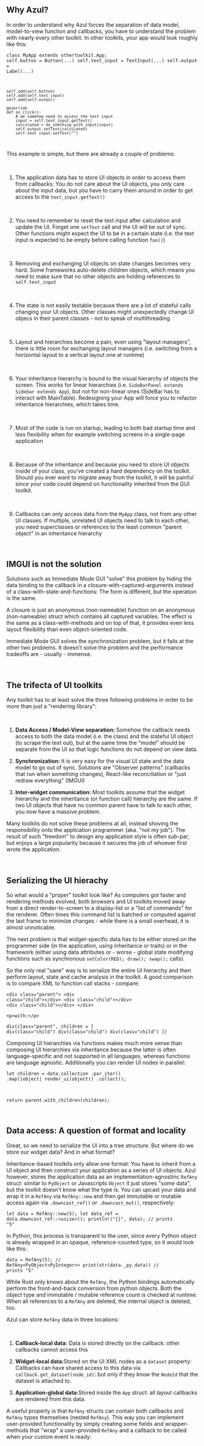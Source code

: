 <h2>Why Azul?</h2>

<p>
    In order to understand why Azul forces the separation of data model,
    model-to-view function and callbacks, you have to understand the problem with nearly
    every other toolkit. In other toolkits, your app would look roughly like this:
</p>

<code class="expand">class MyApp extends othertoolkit.App:
    self.button = Button(...)
    self.text_input = TextInput(...)
    self.output = Label(...)

    self.add(self.button)
    self.add(self.text_input)
    self.add(self.output)

    @override
    def on_click():
        # we somehow need to access the text input
        input = self.text_input.getText()
        calculated = do_somthing_with_input(input)
        self.output.setText(calculated)
        self.text_input.setText("")
</code>

<p>This example is simple, but there are already a couple of problems:</p>
<br/>
<ol>
    <li><p>The application data has to store UI objects in order to access them from callbacks: You do not care about the UI objects, you only care about the input data, but you have to carry them around in order to get access to the <code>text_input.getText()</code></p></li>
    <br/>
    <li><p>You need to remember to reset the text input after calculation and update the UI. Forget one <code>setText</code> call and the UI will be out of sync. Other functions might expect the UI to be in a certain state (i.e. the text input is expected to be empty before calling function <code>foo()</code>)</p></li>
    <br/>
    <li><p>Removing and exchanging UI objects on state changes becomes very hard.
        Some frameworks auto-delete children objects, which means you need to make sure that no other objects are holding references to <code>self.text_input</code></p></li>
    <br/>
    <li><p>The state is not easily testable because there are a lot of stateful calls changing
    your UI objects. Other classes might unexpectedly change UI objecs in their parent classes -
    not to speak of multithreading</p></li>
    <br/>
    <li><p>Layout and hierarchies become a pain, even using "layout managers", there is little room for exchanging layout managers (i.e. switching from a horizontal layout to a vertical layout one at runtime)</p></li>
    <br/>
    <li><p>Your inheritance hierarchy is bound to the visual hierarchy of objects the screen. This works for linear hierarchies (i.e. <code>SideBarPanel extends Sidebar extends App</code>), but not for non-linear ones (SideBar has to interact with MainTable). Redesigning your App will force you to refactor inheritance hierarchies, which takes time.</p></li>
    <br/>
    <li><p>Most of the code is run on startup, leading to both bad startup time and less flexibility when for example switching screens in a single-page application</p></li>
    <br/>
    <li><p>Because of the inheritance and because you need to store UI objects inside of your class, you've created a hard dependency on the toolkit. Should you ever want to migrate away from the toolkit, it will be painful since your code could depend on functionality inherited from the GUI toolkit.</p></li>
    <br/>
    <li><p>Callbacks can only access data from the <code>MyApp</code> class, not from any other UI classes. If multiple, unrelated UI objects need to talk to each other,
        you need superclasses or references to the least common "parent object" in an inheritance hierarchy</p></li>
</ol>

<br/>
<h2>IMGUI is not the solution</h2>

<p>
    Solutions such as Immediate Mode GUI "solve" this problem by hiding the
    data binding to the callback in a closure-with-captured-arguments instead
    of a class-with-state-and-functions: The form is different, but the
    operation is the same.
</p>

<p>
    A closure is just an anonymous (non-nameable) function on an
    anonymous (non-nameable) struct which contains all captured variables.
    The effect is the same as a class-with-methods and on top of that,
    it provides even less layout flexibility than even object-oriented code.
</p>


<p>
    Immediate Mode GUI solves the synchronization problem, but it fails at
    the other two problems. It doesn't solve the problem and the
    performance tradeoffs are - usually - immense.
</p>

<br/>
<h2>The trifecta of UI toolkits</h2>

<p>
    Any toolkit has to at least solve the three following problems in order
    to be more than just a "rendering library":
</p>

<br/>
<ol>
    <li><p><strong>Data Access / Model-View separation: </strong> Somehow the callback needs access to both the data model (i.e. the class) and the stateful UI object (to scrape the text out), but at the same time the "model" should be separate from the UI so that logic functions do not depend on view data.</p></li>
    <li><p><strong>Synchronization:</strong> It is very easy for the visual UI state and the data model to go out of sync. Solutions are "Observer patterns" (callbacks that run when something changes), React-like reconciliation or "just redraw everything" (IMGUI)</p></li>
    <li><p><strong>Inter-widget communication: </strong> Most toolkits assume that the widget hierarchy and the inheritance (or function call) hierarchy are the same. If two UI objects that have no common parent have to talk to each other, you now have a massive problem.</p></li>
</ol>

<p>
    Many toolkits do not solve these problems at all, instead
    shoving the responsibility onto the application programmer
    (aka. "not my job"). The result of such "freedom" to design
    any application style is often sub-par, but enjoys a large
    popularity because it secures the job of whoever first wrote the application.
</p>

<br/>
<h2>Serializing the UI hierachy</h2>

<p>
    So what would a "proper" toolkit look like? As computers got faster and
    rendering methods evolved, both browsers and UI toolkits moved away
    from a direct render-to-screen to a display-list or a "list of commands"
    for the renderer. Often times this command list is batched or computed
    against the last frame to minimize changes - while there is a small overhead,
    it is almost unnoticable.
</p>
<p>
    The next problem is that widget-specific data has to be either stored
    on the programmer side (in the application, using inheritance or traits)
    or in the framework (either using data attributes or - worse -
    global state modifying functions such as synchronous
    <code>setColor(RED); draw(); swap();</code> calls).
</p>
<p>
    So the only real "sane" way is to serialize the entire UI hierarchy
    and then perform layout, state and cache analysis in the toolkit.
    A good comparison is to compare XML to function call stacks - compare:
</p>

<code class="expand">&lt;div class="parent"&gt;
    &lt;div class="child"&gt;&lt;/div&gt;
    &lt;div class="child"&gt;&lt;/div&gt;
    &lt;div class="child"&gt;&lt;/div&gt;
&lt;/div&gt;</code>

    <p>with:</p>

<code class="expand">div(class="parent", children = [
    div(class="child")
    div(class="child")
    div(class="child")
])</code>

<p>
    Composing UI hierarchies via functions makes much more
    sense than composing UI hierarchies via inheritance
    because the latter is often language-specific and not
    supported in all languages, whereas functions are language
    agnostic. Additionally you can render UI nodes in parallel:
</p>

<code class="expand">let children = data_collection
    .par_iter()
    .map(|object| render_ui(object))
    .collect();

return parent.with_children(children);</code>

<br/>
<h2>Data access: A question of format and locality</h2>

<p>
    Great, so we need to serialize the UI into a tree structure.
    But where do we store our widget data? And in what format?
</p>
<p>
    Inheritance-based toolkits only allow one format: You have to
    inherit from a UI object and then construct your application
    as a series of UI objects. Azul however, stores the application
    data as an implementation-agnostinc <code>RefAny</code> struct:
    similar to <code>PyObject</code> or Javascripts <code>Object</code>
    it just stores "some data", but the toolkit doesn't know what the
    type is. You can upcast your data and wrap it in a <code>RefAny</code>
    via <code>RefAny::new</code> and then get immutable or mutable
    access again via <code>.downcast_ref()</code> or <code>.downcast_mut()</code>,
    respectively:
</p>

<code class="expand">let data = RefAny::new(5);
let data_ref = data.downcast_ref::&lt;usize&gt;();
println!("{}", data); // prints "5"</code>

<p>
    In Python, this process is transparent to the user,
    since every Python object is already wrapped in an opaque,
    reference-counted type, so it would look like this:
</p>

<code class="expand">data = RefAny(5); // RefAny&lt;PyObject&lt;PyInteger&gt;&gt;
print(str(data._py_data)) // prints "5"</code>

<p>
    While Rust only knows about the <code>RefAny</code>, the Python bindings
    automatically perform the front-and-back conversion from python objects.
    Both the object type and immutable / mutable reference count is checked
    at runtime: When all references to a <code>RefAny</code> are deleted, the internal
    object is deleted, too.
</p>

<p>Azul can store <code>RefAny</code> data in three locations:</p>

<br/>
<ol>
    <li><p><strong>Callback-local data:</strong> Data is stored directly on the callback: other callbacks cannot access this</p></li>
    <li><p><strong>Widget-local data:</strong>Stored on the UI XML nodes as a <code>dataset</code> property: Callbacks can have shared access to this data via <code>callback.get_dataset(node_id)</code>: but only if they know the <code>NodeId</code> that the dataset is attached to.</p></li>
    <li><p><strong>Application-global data:</strong>Stored inside the <code>App</code> struct: all layout callbacks are rendered from this data.</p></li>
</ol>

<p>
    A useful property is that <code>RefAny</code> structs can contain both callbacks
    and <code>RefAny</code> types themselves (nested <code>RefAny</code>). This way
    you can implement user-provided functionality by simply creating some fields and
    wrapper-methods that "wrap" a user-provided <code>RefAny</code> and a callback
    to be called when your custom event is ready:
</p>
